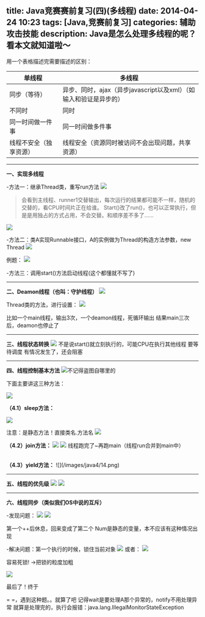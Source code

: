 title: Java竞赛赛前复习(四)(多线程)
date: 2014-04-24 10:23
tags: [Java,竞赛前复习]
categories: 辅助攻击技能
description: Java是怎么处理多线程的呢？看本文就知道啦～
---

用一个表格描述完需要描述的区别：

单线程 | 多线程
------------ | ------------- 
同步（等待） | 异步、同时，ajax（异步javascript以及xml）（如输入和验证是异步的）
不同时 | 同时
同一时间做一件事|同一时间做多件事
线程不安全（独享资源）|线程安全（资源同时被访问不会出现问题，共享资源）

---

<b>一、实现多线程</b>

-方法一：继承Thread类，重写run方法
![](/images/java4/1.png)
 
>会看到主线程、runner1交替输出，每次运行的结果都可能不一样，随机的交替的，看CPU时间片正在给谁。
Start()改了run()，也可以正常执行，但是是用独占的方式占用，不会交替。和顺序差不多了……

![](/images/java4/2.png)



-方法二：类A实现Runnable接口，A的实例做为Thread的构造方法参数，new Thread
![](/images/java4/3.png)

例题：
![](/images/java4/4.png)

-方法三：调用start()方法启动线程(这个都懂就不写了)

---

<b>二、Deamon线程（也叫：守护线程）</b>
![](/images/java4/5.png)

Thread类的方法，进行设置：
![](/images/java4/6.png)




比如一个main线程，输出3次，一个deamon线程，死循环输出
结果main三次后，deamon也停止了


---

<b>三、线程状态转换</b>
![](/images/java4/7.png)
不是说start()就立刻执行的，可能CPU在执行其他线程
要等待调度
有情况发生了，还会阻塞

---

<b>四、线程控制基本方法</b>
![不记得盗图自哪里的](/images/java4/8.png)


下面主要讲这三种方法：

![](/images/java4/9.png)

<b>（4.1）sleep方法：</b>

![](/images/java4/10.png)

注意：是静态方法！直接类名.方法名
![](/images/java4/11.png)
<br>

<b>（4.2）join方法：</b>
![](/images/java4/12.png)
![](/images/java4/13.png)
线程跑完了~再跑main（线程run合并到main中）

<br>
<b>（4.3）yield方法：</b>
![](/images/java4/14.png)

---

<b>五、线程的优先级</b>
![](/images/java4/15.png)
![](/images/java4/16.png)

---

<b>六、线程同步（类似我们OS中说的互斥）</b>

-发现问题：
![](/images/java4/17.png)
![](/images/java4/18.png)
 
第一个++后休息，回来变成了第二个
Num是静态的变量，本不应该有这种情况出现

-解决问题：第一个执行的时候，锁住当前对象
![](/images/java4/19.png)
或者：
![](/images/java4/20.png)






容易死锁!
->把锁的粒度加粗



![](/images/java4/21.png)





最后了！终于

= =，遇到这种题。。就算了吧
记得wait是要处理A那个异常的，notify不用处理异常
就算是处理完的，执行会报错：java.lang.IllegalMonitorStateException